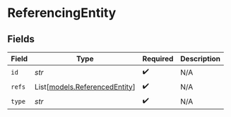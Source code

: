 # ReferencingEntity


## Fields

| Field                                                          | Type                                                           | Required                                                       | Description                                                    |
| -------------------------------------------------------------- | -------------------------------------------------------------- | -------------------------------------------------------------- | -------------------------------------------------------------- |
| `id`                                                           | *str*                                                          | :heavy_check_mark:                                             | N/A                                                            |
| `refs`                                                         | List[[models.ReferencedEntity](../models/referencedentity.md)] | :heavy_check_mark:                                             | N/A                                                            |
| `type`                                                         | *str*                                                          | :heavy_check_mark:                                             | N/A                                                            |